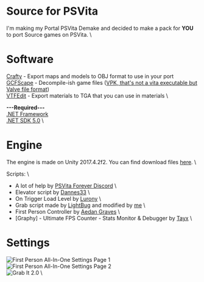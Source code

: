 
# Source for PSVita
I'm making my Portal PSVita Demake and decided to make a pack for **YOU** to port Source games on PSVita.  \

# Software 

[Crafty](https://nemstools.github.io/pages/Crafty-Download.html) - Export maps and models to OBJ format to use in your port  \
[GCFScape](https://nemstools.github.io/pages/GCFScape-Download.html) - Decompile-ish game files ([VPK, that's not a vita executable but Valve file format](https://developer.valvesoftware.com/wiki/VPK))  \
[VTFEdit](https://nemstools.github.io/pages/VTFLib-Download.html) - Export materials to TGA that you can use in materials  \

**---Required---**  
[.NET Framework](https://dotnet.microsoft.com/download/dotnet-framework)  \
[.NET SDK 5.0](https://dotnet.microsoft.com/download/dotnet/thank-you/sdk-5.0.402-windows-x64-installer)  \

# Engine  

The engine is made on Unity 2017.4.2f2. You can find download files [here](https://pastebin.com/tnuczXJk).  \

Scripts: \
 
 - A lot of help by [PSVita Forever Discord](https://discord.gg/bxf98gtXsK)  \
 - Elevator script by [Dannes33](https://www.youtube.com/watch?v=UbzAdGiCEes)  \
 - On Trigger Load Level by [Lurony](https://www.youtube.com/channel/UC8V6L3MxBwPmqtc-mIlxOKA)  \
 - Grab script made by [LightBug](https://assetstore.unity.com/packages/tools/physics/grab-it-105735) and modified by [me](https://solo.to/burandby/)  \
 - First Person Controller by [Aedan Graves](https://assetstore.unity.com/packages/tools/input-management/first-person-all-in-one-135316)  \
 - [Graphy] - Ultimate FPS Counter - Stats Monitor & Debugger by [Tayx](https://assetstore.unity.com/packages/tools/gui/graphy-ultimate-fps-counter-stats-monitor-debugger-105778)  \

# Settings 

![First Person All-In-One Settings Page 1](https://i.ibb.co/LnYCQqM/image.png)  \
![First Person All-In-One Settings Page 2](https://i.ibb.co/B43b3Q3/image.png)  \
![Grab It 2.0](https://i.ibb.co/CVRq9QN/image.png)  \



